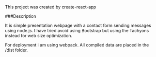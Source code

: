 This project was created by create-react-app

###Description

It is simple presentation webpage with a contact form sending messages using node.js. I have tried avoid using Bootstrap but using the Tachyons instead for web size optimization.

For deployment i am using webpack. All compiled data are placed in the /dist folder.




